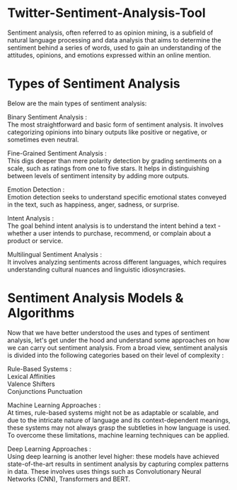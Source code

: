 # Twitter-Sentiment-Analysis-Tool
Sentiment analysis, often referred to as opinion mining, is a subfield of natural language processing and data analysis that aims to determine the sentiment behind a series of words, used to gain an understanding of the attitudes, opinions, and emotions expressed within an online mention.

# Types of Sentiment Analysis
Below are the main types of sentiment analysis:  

Binary Sentiment Analysis :  
The most straightforward and basic form of sentiment analysis. It involves categorizing opinions into binary outputs like positive or negative, or sometimes even neutral.  

Fine-Grained Sentiment Analysis :  
This digs deeper than mere polarity detection by grading sentiments on a scale, such as ratings from one to five stars. It helps in distinguishing between levels of sentiment intensity by adding more outputs.  

Emotion Detection :  
Emotion detection seeks to understand specific emotional states conveyed in the text, such as happiness, anger, sadness, or surprise.  

Intent Analysis :  
The goal behind intent analysis is to understand the intent behind a text - whether a user intends to purchase, recommend, or complain about a product or service.  

Multilingual Sentiment Analysis :   
It involves analyzing sentiments across different languages, which requires understanding cultural nuances and linguistic idiosyncrasies.  

# Sentiment Analysis Models & Algorithms
Now that we have better understood the uses and types of sentiment analysis, let's get under the hood and understand some approaches on how we can carry out sentiment analysis. From a broad view, sentiment analysis is divided into the following categories based on their level of complexity :  

Rule-Based Systems :  
Lexical Affinities  
Valence Shifters  
Conjunctions
Punctuation  
          
Machine Learning Approaches :  
At times, rule-based systems might not be as adaptable or scalable, and due to the intricate nature of language and its context-dependent meanings, these systems may not always grasp the subtleties in how language is used. To overcome these limitations, machine learning techniques can be applied.  
          
Deep Learning Approaches :  
Using deep learning is another level higher: these models have achieved state-of-the-art results in sentiment analysis by capturing complex patterns in data. These involves uses things such as Convolutionary Neural Networks (CNN), Transformers and BERT.

